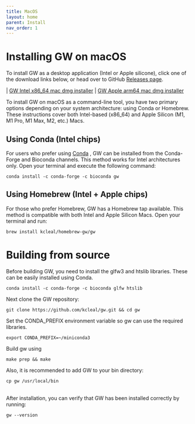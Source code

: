 ```yaml
---
title: MacOS
layout: home
parent: Install
nav_order: 1
---
```


# Installing GW on macOS

To install GW as a desktop application (Intel or Apple silicone), click one of 
the download links below, or head over to GitHub [Releases page](https://github.com/kcleal/gw/releases).

|  [GW Intel x86_64 mac dmg installer]()
|  [GW Apple arm64 mac dmg installer]()

To install GW on macOS as a command-line tool, you have two primary options depending on your system 
architecture: using Conda or Homebrew. 
These instructions cover both Intel-based (x86_64) and Apple Silicon 
(M1, M1 Pro, M1 Max, M2, etc.) Macs.

## Using Conda (Intel chips)

For users who prefer using [Conda](https://docs.conda.io/projects/miniconda/en/latest/miniconda-other-installer-links.html)
, GW can be installed from the Conda-Forge 
and Bioconda channels. This method works for Intel architectures only.
Open your terminal and execute the following command:

```shell
conda install -c conda-forge -c bioconda gw
```

## Using Homebrew (Intel + Apple chips)

For those who prefer Homebrew, GW has a Homebrew tap available. 
This method is compatible with both Intel and Apple Silicon Macs. 
Open your terminal and run:

```shell
brew install kcleal/homebrew-gw/gw
```


# Building from source

Before building GW, you need to install the glfw3 and htslib libraries.
These can be easily installed using Conda.

```shell
conda install -c conda-forge -c bioconda glfw htslib
```

Next clone the GW repository:

```shell
git clone https://github.com/kcleal/gw.git && cd gw
```

Set the CONDA_PREFIX environment variable so gw can use the required libraries.

```shell
export CONDA_PREFIX=~/miniconda3
```
Build gw using

```shell
make prep && make
```

Also, it is recommended to add GW to your bin directory:

```shell
cp gw /usr/local/bin
```


<br>
After installation, you can verify that GW has been installed correctly by running:

```shell
gw --version
```